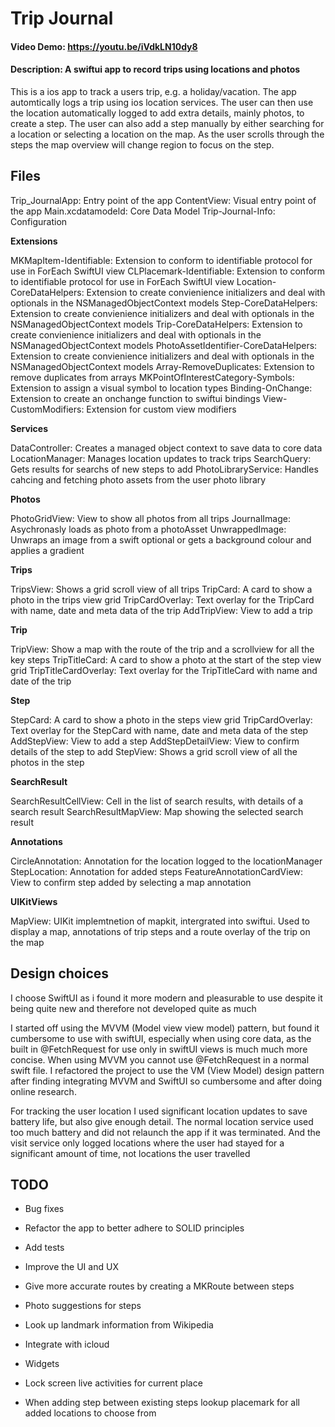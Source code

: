 # Trip Journal
#### Video Demo:  https://youtu.be/iVdkLN10dy8
#### Description:  A swiftui app to record trips using locations and photos
  
This is a ios app to track a users trip, e.g. a holiday/vacation.  The app automtically logs a trip using ios location services.
The user can then use the location automatically logged to add extra details, mainly photos, to create a step.  The user can also add a step manually by either searching for a location or selecting a location on the map.  As the user scrolls through the steps the map overview will change region to focus on the step.

## Files

Trip_JournalApp: Entry point of the app
ContentView: Visual entry point of the app
Main.xcdatamodeld: Core Data Model
Trip-Journal-Info: Configuration

**Extensions**

MKMapItem-Identifiable: Extension to conform to identifiable protocol for use in ForEach SwiftUI view
CLPlacemark-Identifiable: Extension to conform to identifiable protocol for use in ForEach SwiftUI view
Location-CoreDataHelpers: Extension to create convienience initializers and deal with optionals in the NSManagedObjectContext models
Step-CoreDataHelpers: Extension to create convienience initializers and deal with optionals in the NSManagedObjectContext models
Trip-CoreDataHelpers: Extension to create convienience initializers and deal with optionals in the NSManagedObjectContext models
PhotoAssetIdentifier-CoreDataHelpers: Extension to create convienience initializers and deal with optionals in the NSManagedObjectContext models
Array-RemoveDuplicates: Extension to remove duplicates from arrays
MKPointOfInterestCategory-Symbols: Extension to assign a visual symbol to location types
Binding-OnChange: Extension to create an onchange function to swiftui bindings
View-CustomModifiers: Extension for custom view modifiers

**Services**

DataController: Creates a managed object context to save data to core data
LocationManager: Manages location updates to track trips
SearchQuery: Gets results for searchs of new steps to add
PhotoLibraryService: Handles cahcing and fetching photo assets from the user photo library

**Photos**

PhotoGridView: View to show all photos from all trips
JournalImage: Asychronasly loads as photo from a photoAsset
UnwrappedImage: Unwraps an image from a swift optional or gets a background colour and applies a gradient

**Trips**

TripsView: Shows a grid scroll view of all trips
TripCard: A card to show a photo in the trips view grid
TripCardOverlay: Text overlay for the TripCard with name, date and meta data of the trip
AddTripView: View to add a trip

**Trip**

TripView: Show a map with the route of the trip and a scrollview for all the key steps
TripTitleCard: A card to show a photo at the start of the step view grid
TripTitleCardOverlay: Text overlay for the TripTitleCard with name and date of the trip

**Step**

StepCard: A card to show a photo in the steps view grid
TripCardOverlay: Text overlay for the StepCard with name, date and meta data of the step
AddStepView: View to add a step
AddStepDetailView: View to confirm details of the step to add
StepView: Shows a grid scroll view of all the photos in the step

**SearchResult**

SearchResultCellView: Cell in the list of search results, with details of a search result
SearchResultMapView: Map showing the selected search result

**Annotations**

CircleAnnotation: Annotation for the location logged to the locationManager
StepLocation: Annotation for added steps
FeatureAnnotationCardView: View to confirm step added by selecting a map annotation

**UIKitViews**

MapView: UIKit implemtnetion of mapkit, intergrated into swiftui.  Used to display a map, annotations of trip steps and a route overlay of the trip on the map

## Design choices
  
I choose SwiftUI as i found it more modern and pleasurable to use despite it being quite new and therefore not developed quite as much
  
I started off using the MVVM (Model view view model) pattern, but found it cumbersome to use with swiftUI, especially when using core data, as the built in @FetchRequest for use only in swiftUI views is much much more concise.  When using MVVM you cannot use @FetchRequest in a normal swift file.  I refactored the project to use the VM (View Model) design pattern after finding integrating MVVM and SwiftUI so cumbersome and after doing online research.
  
For tracking the user location I used significant location updates to save battery life, but also give enough detail.  The normal location service used too much battery and did not relaunch the app if it was terminated.  And the visit service only logged locations where the user had stayed for a significant amount of time, not locations the user travelled 
  
## TODO

- Bug fixes
- Refactor the app to better adhere to SOLID principles
- Add tests
- Improve the UI and UX

- Give more accurate routes by creating a MKRoute between steps
- Photo suggestions for steps
- Look up landmark information from Wikipedia 
- Integrate with icloud
- Widgets
- Lock screen live activities for current place
- When adding step between existing steps lookup placemark for all added locations to choose from

